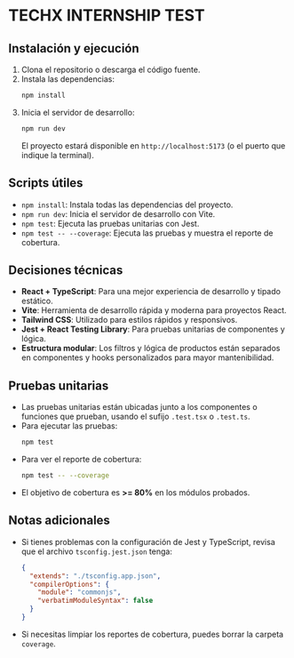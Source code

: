 # TECHX INTERNSHIP TEST

## Instalación y ejecución

1. Clona el repositorio o descarga el código fuente.
2. Instala las dependencias:
   ```bash
   npm install
   ```
3. Inicia el servidor de desarrollo:
   ```bash
   npm run dev
   ```
   El proyecto estará disponible en `http://localhost:5173` (o el puerto que indique la terminal).

## Scripts útiles

- `npm install`: Instala todas las dependencias del proyecto.
- `npm run dev`: Inicia el servidor de desarrollo con Vite.
- `npm test`: Ejecuta las pruebas unitarias con Jest.
- `npm test -- --coverage`: Ejecuta las pruebas y muestra el reporte de cobertura.

## Decisiones técnicas

- **React + TypeScript**: Para una mejor experiencia de desarrollo y tipado estático.
- **Vite**: Herramienta de desarrollo rápida y moderna para proyectos React.
- **Tailwind CSS**: Utilizado para estilos rápidos y responsivos.
- **Jest + React Testing Library**: Para pruebas unitarias de componentes y lógica.
- **Estructura modular**: Los filtros y lógica de productos están separados en componentes y hooks personalizados para mayor mantenibilidad.

## Pruebas unitarias

- Las pruebas unitarias están ubicadas junto a los componentes o funciones que prueban, usando el sufijo `.test.tsx` o `.test.ts`.
- Para ejecutar las pruebas:
  ```bash
  npm test
  ```
- Para ver el reporte de cobertura:
  ```bash
  npm test -- --coverage
  ```
- El objetivo de cobertura es **>= 80%** en los módulos probados.

## Notas adicionales

- Si tienes problemas con la configuración de Jest y TypeScript, revisa que el archivo `tsconfig.jest.json` tenga:
  ```json
  {
    "extends": "./tsconfig.app.json",
    "compilerOptions": {
      "module": "commonjs",
      "verbatimModuleSyntax": false
    }
  }
  ```
- Si necesitas limpiar los reportes de cobertura, puedes borrar la carpeta `coverage`.
